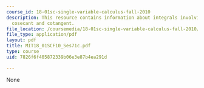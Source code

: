 ```yaml
---
course_id: 18-01sc-single-variable-calculus-fall-2010
description: This resource contains information about integrals involving secant,
  cosecant and cotangent.
file_location: /coursemedia/18-01sc-single-variable-calculus-fall-2010/7826f6f405872339b06e3e87b4ea291d_MIT18_01SCF10_Ses71c.pdf
file_type: application/pdf
layout: pdf
title: MIT18_01SCF10_Ses71c.pdf
type: course
uid: 7826f6f405872339b06e3e87b4ea291d

---
```

None